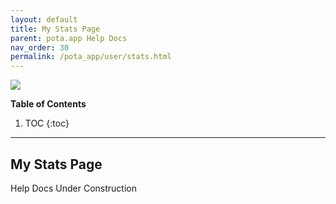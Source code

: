 ```yaml
---
layout: default
title: My Stats Page
parent: pota.app Help Docs
nav_order: 30
permalink: /pota_app/user/stats.html
---
```


![](images/pota-256x256.png)


**Table of Contents**
1. TOC
{:toc}
---

## My Stats Page
Help Docs Under Construction